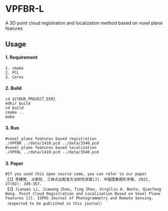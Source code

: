 # VPFBR-L
A 3D point cloud registration and localization method based on voxel plane features

## Usage
#### 1. Requirement
```
1. cmake
2. PCL
3. Ceres
```

#### 2. Build
```
cd ${YOUR_PROJECT_DIR}
mdkir build
cd build
cmake ..
make
```

#### 3. Run
```
#voxel plane features based registration
./VPFBR ../data/1410.pcd ../data/3540.pcd
#voxel plane features based localization
./VPFBL ../data/1410.pcd ../data/3540.pcd
```

#### 3. Paper
```
#If you used this open source code, you can refer to our paper
【1】李建微, 占家旺. 三维点云配准方法研究进展[J]. 中国图象图形学报, 2022, 27(02): 349-367. 
【2】Jianwei Li, Jiawang Zhan, Ting Zhou, Virgílio A. Bento, Qianfeng Wang. Point Cloud Registration and Localization Based on Voxel Plane Features [J]. ISPRS Journal of Photogrammetry and Remote Sensing.（expected to be published in this journal）
```
